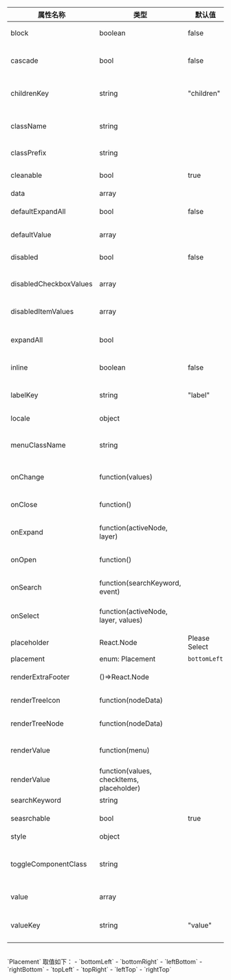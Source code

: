 | 属性名称               | 类型                                      | 默认值        | 描述                            |
| ---------------------- | ----------------------------------------- | ------------- | ------------------------------- |
| block                  | boolean                                   | false         | 是否显示为块级元素              |
| cascade                | bool                                      | false         | checktree 是否级联选择          |
| childrenKey               | string                                    | "children"    | tree 数据结构 children 属性名称 |
| className              | string                                    |               | Picker 的自定义 className       |
| classPrefix            | string                                    |               | className 的前缀                |
| cleanable              | bool                                      | true          | 是否可以清除                    |
| data                   | array                                     |               | tree 数据                       |
| defaultExpandAll       | bool                                      | false         | 默认展开所有节点                |
| defaultValue           | array                                     |               | 默认选中的值                    |
| disabled               | bool                                      | false         | 是否禁用 Picker                 |
| disabledCheckboxValues | array                                     |               | 禁用节点的 checkbox 列表        |
| disabledItemValues     | array                                     |               | 禁用节点列表                    |
| expandAll              | bool                                      |               | (受控)是否展开所有节点          |
| inline                 | boolean                                   | false         | 是否只使用 checktree            |
| labelKey               | string                                    | "label"       | tree 数据结构 label 属性名称    |
| locale                 | object                                    |               | 本地语言                        |
| menuClassName          | string                                    |               | Picker Menu 的自定义 className  |
| onChange               | function(values)                          |               | 数据改变的回调函数              |
| onClose                | function()                                |               | 关闭 Dropdown 的回调函数        |
| onExpand               | function(activeNode, layer)               |               | 树节点展示时的回调              |
| onOpen                 | function()                                |               | 展开 Dropdown 的回调函数        |
| onSearch               | function(searchKeyword, event)            |               | 搜索回调函数                    |
| onSelect               | function(activeNode, layer, values)       |               | 选择树节点后的回调函数          |
| placeholder            | React.Node                                | Please Select | 占位符                          |
| placement              | enum: Placement                           | `bottomLeft`  | 打开位置                        |
| renderExtraFooter      | ()=>React.Node                            |               | 自定义页脚内容                  |
| renderTreeIcon         | function(nodeData)                        |               | 自定义渲染 图标                 |
| renderTreeNode         | function(nodeData)                        |               | 自定义渲染 tree 节点            |
| renderValue            | function(menu)                            |               | 自定义渲染 Dropdown Menu        |
| renderValue            | function(values, checkItems, placeholder) |               | 自定义渲染 placeholder          |
| searchKeyword          | string                                    |               | 搜索关键词                      |
| seasrchable            | bool                                      | true          | 是否显示搜索框                  |
| style                  | object                                    |               | style 样式                      |
| toggleComponentClass   | string                                    |               | Picker toggle 的自定义组件名称  |
| value                  | array                                     |               | 当前选中的值                    |
| valueKey               | string                                    | "value"       | tree 数据结构 value 属性名称    |

<br/>
`Placement` 取值如下：
- `bottomLeft`
- `bottomRight`
- `leftBottom`
- `rightBottom`
- `topLeft`
- `topRight`
- `leftTop`
- `rightTop`
